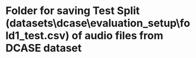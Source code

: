# Folder for saving Test Split (datasets\dcase\evaluation_setup\fold1_test.csv) of audio files from DCASE dataset